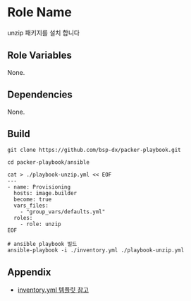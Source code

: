 Role Name
=========

unzip 패키지를 설치 합니다 

Role Variables
--------------
None.

Dependencies
------------
None.

Build
----------------

```shell
git clone https://github.com/bsp-dx/packer-playbook.git

cd packer-playbook/ansible

cat > ./playbook-unzip.yml << EOF
---
- name: Provisioning
  hosts: image.builder
  become: true
  vars_files:
    - "group_vars/defaults.yml"
  roles:
    - role: unzip
EOF

# ansible playbook 빌드 
ansible-playbook -i ./inventory.yml ./playbook-unzip.yml
```


Appendix
----------------
- [inventory.yml 템플릿 참고](../../../README.md#inventory-example)

